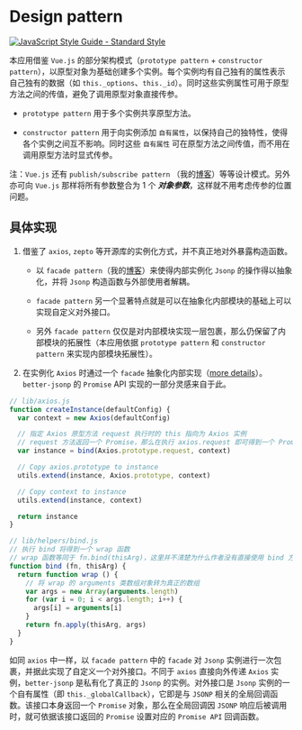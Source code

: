 # Design pattern

[![JavaScript Style Guide - Standard Style](https://cdn.rawgit.com/standard/standard/master/badge.svg)](http://standardjs.com)

本应用借鉴 `Vue.js` 的部分架构模式（`prototype pattern` + `constructor pattern`），以原型对象为基础创建多个实例。每个实例均有自己独有的属性表示自己独有的数据（如 `this._options`、`this._id`）。同时这些实例属性可用于原型方法之间的传值，避免了调用原型对象直接传参。

  - `prototype pattern` 用于多个实例共享原型方法。

  - `constructor pattern` 用于向实例添加 `自有属性`，以保持自己的独特性，使得各个实例之间互不影响。同时这些 `自有属性` 可在原型方法之间传值，而不用在调用原型方法时显式传参。

注：`Vue.js` 还有 `publish/subscribe pattern` （我的[博客][js-design-pattern]）等等设计模式。另外亦可向 `Vue.js` 那样将所有参数整合为 1 个 ***对象参数***，这样就不用考虑传参的位置问题。

[js-design-pattern]:https://lbwa.github.io/2018/06/12/180612-js-design-pattern/#发布-订阅模式


## 具体实现

1. 借鉴了 `axios`, `zepto` 等开源库的实例化方式，并不真正地对外暴露构造函数。

    - 以 `facade pattern`（我的[博客][facade-pattern]）来使得内部实例化 `Jsonp` 的操作得以抽象化，并将 `Jsonp` 构造函数与外部使用者解耦。

    - `facade pattern` 另一个显著特点就是可以在抽象化内部模块的基础上可以实现自定义对外接口。

    - 另外 `facade pattern` 仅仅是对内部模块实现一层包裹，那么仍保留了内部模块的拓展性（本应用依据 `prototype pattern` 和 `constructor pattern` 来实现内部模块拓展性）。

2. 在实例化 `Axios` 时通过一个 `facade` 抽象化内部实现（[more details][axios-instance]）。`better-jsonp` 的 `Promise` API 实现的一部分灵感来自于此。

```js
// lib/axios.js
function createInstance(defaultConfig) {
  var context = new Axios(defaultConfig)

  // 指定 Axios 原型方法 request 执行时的 this 指向为 Axios 实例
  // request 方法返回一个 Promise，那么在执行 axios.request 即可得到一个 Promise
  var instance = bind(Axios.prototype.request, context)

  // Copy axios.prototype to instance
  utils.extend(instance, Axios.prototype, context)

  // Copy context to instance
  utils.extend(instance, context)

  return instance
}

// lib/helpers/bind.js
// 执行 bind 将得到一个 wrap 函数
// wrap 函数等同于 fn.bind(thisArg)，这里并不清楚为什么作者没有直接使用 bind 方式实现
function bind (fn, thisArg) {
  return function wrap () {
    // 将 wrap 的 arguments 类数组对象转为真正的数组
    var args = new Array(arguments.length)
    for (var i = 0; i < args.length; i++) {
      args[i] = arguments[i]
    }
    return fn.apply(thisArg, args)
  }
}
```

如同 `axios` 中一样，以 `facade pattern` 中的 `facade` 对 `Jsonp` 实例进行一次包裹，并据此实现了自定义一个对外接口。不同于 `axios` 直接向外传递 `Axios` 实例，`better-jsonp` 是私有化了真正的 `Jsonp` 的实例。对外接口是 `Jsonp` 实例的一个自有属性（即 `this._globalCallback`），它即是与 `JSONP` 相关的全局回调函数。该接口本身返回一个 `Promise` 对象，那么在全局回调因 `JSONP` 响应后被调用时，就可依据该接口返回的 `Promise` 设置对应的 `Promise API` 回调函数。

[facade-pattern]:https://lbwa.github.io/2018/06/12/180612-js-design-pattern/#外观模式

[axios-instance]:https://github.com/axios/axios/blob/master/lib/axios.js#L15-L26
